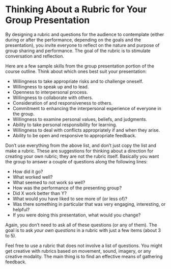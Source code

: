 
Thinking About a Rubric for Your Group Presentation
===================================================

By designing a rubric and questions for the audience to contemplate
(either during or after the performance, depending on the goals and
the presentation), you invite everyone to reflect on the nature and
purpose of group sharing and performance. The goal of the rubric is to
stimulate conversation and reflection.

Here are a few sample skills from the group presentation portion of
the course outline. Think about which ones best suit your
presentation:

* Willingness to take appropriate risks and to challenge oneself.
* Willingness to speak up and to lead.
* Openness to interpersonal process.
* Willingness to collaborate with others.
* Consideration of and responsiveness to others.
* Commitment to enhancing the interpersonal experience of everyone in the group.
* Willingness to examine personal values, beliefs, and judgments.
* Ability to take personal responsibility for learning.
* Willingness to deal with conflicts appropriately if and when they arise.
* Ability to be open and responsive to appropriate feedback.

Don’t use everything from the above list, and don’t just copy the list
and make a rubric. These are suggestions for thinking about a
direction for creating your own rubric; they are not the rubric
itself. Basically you want the group to answer a couple of questions
along the following lines:

* How did it go?
* What worked well?
* What seemed to not work so well?
* How was the performance of the presenting group?
* Did X work better than Y?
* What would you have liked to see more of (or less of)?
* Was there something in particular that was very engaging, interesting, or helpful?
* If you were doing this presentation, what would you change?

Again, you don’t need to ask all of these questions (or any of
them). The goal is to ask *your own questions* in a rubric with just a
few items (about 3 to 5).

Feel free to use a rubric that does not involve a list of
questions. You might get creative with rubrics based on movement,
sound, imagery, or any creative modality. The main thing is to find an
effective means of gathering feedback.